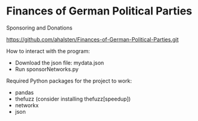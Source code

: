 # Finances of German Political Parties
 Sponsoring and Donations
 
https://github.com/ahalsten/Finances-of-German-Political-Parties.git

How to interact with the program:
- Download the json file: mydata.json
- Run sponsorNetworks.py


Required Python packages for the project to work:
- pandas
- thefuzz (consider installing thefuzz[speedup])
- networkx
- json
